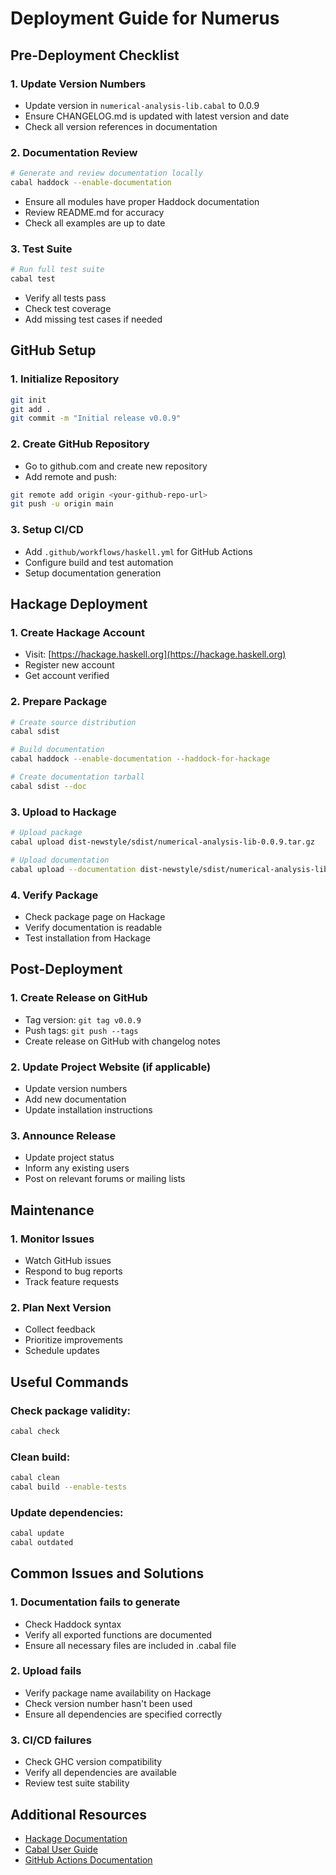 # Deployment Guide for Numerus

## Pre-Deployment Checklist

### 1. Update Version Numbers
   - Update version in `numerical-analysis-lib.cabal` to 0.0.9
   - Ensure CHANGELOG.md is updated with latest version and date
   - Check all version references in documentation

### 2. Documentation Review
```bash
# Generate and review documentation locally
cabal haddock --enable-documentation
```
   - Ensure all modules have proper Haddock documentation
   - Review README.md for accuracy
   - Check all examples are up to date

### 3. Test Suite
```bash
# Run full test suite
cabal test
```
   - Verify all tests pass
   - Check test coverage
   - Add missing test cases if needed

## GitHub Setup

### 1. Initialize Repository
```bash
git init
git add .
git commit -m "Initial release v0.0.9"
```

### 2. Create GitHub Repository
   - Go to github.com and create new repository
   - Add remote and push:
```bash
git remote add origin <your-github-repo-url>
git push -u origin main
```

### 3. Setup CI/CD
   - Add `.github/workflows/haskell.yml` for GitHub Actions
   - Configure build and test automation
   - Setup documentation generation

## Hackage Deployment

### 1. Create Hackage Account
   - Visit: [https://hackage.haskell.org](https://hackage.haskell.org)
   - Register new account
   - Get account verified

### 2. Prepare Package
```bash
# Create source distribution
cabal sdist

# Build documentation
cabal haddock --enable-documentation --haddock-for-hackage

# Create documentation tarball
cabal sdist --doc
```

### 3. Upload to Hackage
```bash
# Upload package
cabal upload dist-newstyle/sdist/numerical-analysis-lib-0.0.9.tar.gz

# Upload documentation
cabal upload --documentation dist-newstyle/sdist/numerical-analysis-lib-0.0.9-docs.tar.gz
```

### 4. Verify Package
   - Check package page on Hackage
   - Verify documentation is readable
   - Test installation from Hackage

## Post-Deployment

### 1. Create Release on GitHub
   - Tag version: `git tag v0.0.9`
   - Push tags: `git push --tags`
   - Create release on GitHub with changelog notes

### 2. Update Project Website (if applicable)
   - Update version numbers
   - Add new documentation
   - Update installation instructions

### 3. Announce Release
   - Update project status
   - Inform any existing users
   - Post on relevant forums or mailing lists

## Maintenance

### 1. Monitor Issues
   - Watch GitHub issues
   - Respond to bug reports
   - Track feature requests

### 2. Plan Next Version
   - Collect feedback
   - Prioritize improvements
   - Schedule updates

## Useful Commands

### Check package validity:
```bash
cabal check
```

### Clean build:
```bash
cabal clean
cabal build --enable-tests
```

### Update dependencies:
```bash
cabal update
cabal outdated
```

## Common Issues and Solutions

### 1. Documentation fails to generate
   - Check Haddock syntax
   - Verify all exported functions are documented
   - Ensure all necessary files are included in .cabal file

### 2. Upload fails
   - Verify package name availability on Hackage
   - Check version number hasn't been used
   - Ensure all dependencies are specified correctly

### 3. CI/CD failures
   - Check GHC version compatibility
   - Verify all dependencies are available
   - Review test suite stability

## Additional Resources

- [Hackage Documentation](https://hackage.haskell.org/upload)
- [Cabal User Guide](https://cabal.readthedocs.io/en/stable/)
- [GitHub Actions Documentation](https://docs.github.com/en/actions)